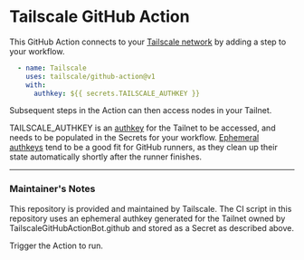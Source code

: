 # Tailscale GitHub Action

This GitHub Action connects to your [Tailscale network](https://tailscale.com)
by adding a step to your workflow.

```yaml
  - name: Tailscale
    uses: tailscale/github-action@v1
    with:
      authkey: ${{ secrets.TAILSCALE_AUTHKEY }}
```

Subsequent steps in the Action can then access nodes in your Tailnet.

TAILSCALE\_AUTHKEY is an [authkey](https://tailscale.com/kb/1085/auth-keys/) 
for the Tailnet to be accessed, and needs to be populated in the Secrets for
your workflow. [Ephemeral authkeys](https://tailscale.com/kb/1111/ephemeral-nodes/) tend
to be a good fit for GitHub runners, as they clean up their state automatically shortly
after the runner finishes.

----

### Maintainer's Notes
This repository is provided and maintained by Tailscale. The CI script in this
repository uses an ephemeral authkey generated for the Tailnet owned by
TailscaleGitHubActionBot.github and stored as a Secret as described above.

Trigger the Action to run.
